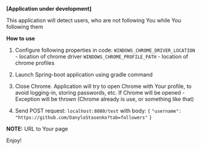 **[Application under development]**

This application will detect users, who are not following You while You following them



**How to use**

1. Configure following properties in code:
   `WINDOWS_CHROME_DRIVER_LOCATION` - location of chrome driver
   `WINDOWS_CHROME_PROFILE_PATH` - location of chrome profiles

2. Launch Spring-boot application using gradle command
3. Close Chrome. Application will try to open Chrome with Your profile, to avoid logging-in, storing passwords, etc. If Chrome will be opened - Exception will be thrown (Chrome already is use, or something like that)
4. Send POST request:
   `localhost:8080/test`
   with body: 
   `{`
   	`"username": "https://github.com/DanyloStasenko?tab=followers"`
   `}`

**NOTE:** URL to Your page

Enjoy!